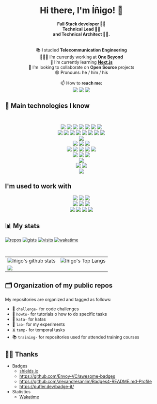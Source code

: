 <h1 align="center">
  Hi there, I'm Íñigo! 👋
</h1>

<p align="center">
  <strong>
    Full Stack developer 👨‍💻
    <br />
    Technical Lead 👨‍🏫
    <br />
    and Technical Architect 👷‍♂️.
    <br /><br />
  </strong>
  <br />📚 I studied <strong>Telecommunication Engineering</strong>
  <br />👨🏻‍💻 I’m currently working at <strong><a href="https://www.one-beyond.com/" target="_blank">One Beyond</a></strong>
  <br /> 🌱 I’m currently learning <strong><a href="https://nextjs.org/" target="_blank">Next.js</a></strong>
  <br /> 👯 I’m looking to collaborate on <strong>Open Source</strong> projects
  <!-- <br /> 💬 Ask me about ... -->
  <br /> 😄 Pronouns: he / him / his
  <!-- <br /> ⚡ Fun fact: ... -->
  <br />
  <br /> 📫 How to <strong>reach me:</strong>
  <br />
  <a href="https://github.com/inigomarquinez?tab=repositories" target="_blank"><img src="https://img.shields.io/badge/GitHub-100000?style=for-the-badge&logo=github&logoColor=white" /></a>
  <a href="https://www.linkedin.com/in/inigo-marquinez/" target="_blank"><img src="https://img.shields.io/badge/LinkedIn-0077B5?style=for-the-badge&logo=linkedin&logoColor=white" /></a>
  <a href="https://dev.to/inigomarquinez" target="_blank"><img src="https://img.shields.io/badge/dev.to-0A0A0A?style=for-the-badge&logo=devdotto&logoColor=white" /></a>
</p>

## 🤖 Main technologies I know

<br />

<!-- https://dev.to/envoy_/150-badges-for-github-pnk -->
<p align="center">
  <img src="https://img.shields.io/badge/HTML-239120?style=for-the-badge&logo=html5&logoColor=white" />
  <img src="https://img.shields.io/badge/CSS-239120?&style=for-the-badge&logo=css3&logoColor=white" />
  <img src="https://img.shields.io/badge/Sass-CC6699?style=for-the-badge&logo=sass&logoColor=white" />
  <img src="https://img.shields.io/badge/React-20232A?style=for-the-badge&logo=react&logoColor=61DAFB" />
  <img src="https://img.shields.io/badge/Material--UI-0081CB?style=for-the-badge&logo=material-ui&logoColor=white" />
  <img src="https://img.shields.io/badge/Redux-593D88?style=for-the-badge&logo=redux&logoColor=white" />
  <img src="https://img.shields.io/badge/React_Router-CA4245?style=for-the-badge&logo=react-router&logoColor=white" />
  <br />
  <img src="https://img.shields.io/badge/JavaScript-323330?style=for-the-badge&logo=javascript&logoColor=F7DF1E" />
  <img src="https://img.shields.io/badge/Node.js-43853D?style=for-the-badge&logo=node.js&logoColor=white" />
  <img src="https://img.shields.io/badge/TypeScript-007ACC?style=for-the-badge&logo=typescript&logoColor=white" />
  <img src="https://img.shields.io/badge/C%2B%2B-00599C?style=for-the-badge&logo=c%2B%2B&logoColor=white" />
  <img src="https://img.shields.io/badge/Markdown-000000?style=for-the-badge&logo=markdown&logoColor=white" />
  <img src="https://img.shields.io/badge/Express.js-404D59?style=for-the-badge" />
  <img src="https://img.shields.io/badge/json%20web%20tokens-323330?style=for-the-badge&logo=json-web-tokens&logoColor=pink" />
  <img src="https://img.shields.io/badge/Shell_Script-121011?style=for-the-badge&logo=gnu-bash&logoColor=white" />
  <br />
  <img src="https://img.shields.io/badge/Jest-323330?style=for-the-badge&logo=Jest&logoColor=white" /> 
  <br />
  <img src="https://img.shields.io/badge/PostgreSQL-316192?style=for-the-badge&logo=postgresql&logoColor=white" />
  <img src="https://img.shields.io/badge/Prisma-3982CE?style=for-the-badge&logo=Prisma&logoColor=white" />
  <img src="https://img.shields.io/badge/rabbitmq-%23FF6600.svg?&style=for-the-badge&logo=rabbitmq&logoColor=white" /> 
  <br />
  <img src="https://img.shields.io/badge/Netlify-00C7B7?style=for-the-badge&logo=netlify&logoColor=white" /> 
  <img src="https://img.shields.io/badge/Heroku-430098?style=for-the-badge&logo=heroku&logoColor=white" /> 
  <img src="https://img.shields.io/badge/Amazon_AWS-FF9900?style=for-the-badge&logo=amazonaws&logoColor=white" />
  <img src="https://img.shields.io/badge/Sonar%20cloud-F3702A?style=for-the-badge&logo=sonarcloud&logoColor=white" /> 
  <img src="https://img.shields.io/badge/GitHub_Actions-2088FF?style=for-the-badge&logo=github-actions&logoColor=white" />
  <br />
  <img src="https://img.shields.io/badge/GitHub-100000?style=for-the-badge&logo=github&logoColor=white" />
  <img src="https://img.shields.io/badge/GitLab-330F63?style=for-the-badge&logo=gitlab&logoColor=white" />
  <img src="https://img.shields.io/badge/GIT-E44C30?style=for-the-badge&logo=git&logoColor=white" />
  <br />
  <img src="https://img.shields.io/badge/Figma-F24E1E?style=for-the-badge&logo=figma&logoColor=white" />
  <br />
  <img src="https://img.shields.io/badge/eslint-3A33D1?style=for-the-badge&logo=eslint&logoColor=white" />
  <img src="https://img.shields.io/badge/stylelint-000?style=for-the-badge&logo=stylelint&logoColor=white" />
  <br />
  <img src="https://img.shields.io/badge/Snyk-4C4A73?style=for-the-badge&logo=snyk&logoColor=white" />
</p>

## I'm used to work with
<p align="center">
  <img src="https://img.shields.io/badge/Slack-4A154B?style=for-the-badge&logo=slack&logoColor=white" />
  <img src="https://img.shields.io/badge/Microsoft_Teams-6264A7?style=for-the-badge&logo=microsoft-teams&logoColor=white" />
  <img src="https://img.shields.io/badge/Zoom-2D8CFF?style=for-the-badge&logo=zoom&logoColor=white" />
  <br />
  <img src="https://img.shields.io/badge/Linux-FCC624?style=for-the-badge&logo=linux&logoColor=black" />
  <img src="https://img.shields.io/badge/mac%20os-000000?style=for-the-badge&logo=apple&logoColor=white" />
  <img src="https://img.shields.io/badge/Windows-0078D6?style=for-the-badge&logo=windows&logoColor=white" />
  <br />
  <img src="https://img.shields.io/badge/Microsoft_Office-D83B01?style=for-the-badge&logo=microsoft-office&logoColor=white" />
  <img src="https://img.shields.io/badge/Miro-050038?style=for-the-badge&logo=Miro&logoColor=white" />
  <img src="https://img.shields.io/badge/Notion-000000?style=for-the-badge&logo=notion&logoColor=white" />
  <img src="https://img.shields.io/badge/Jira-0052CC?style=for-the-badge&logo=Jira&logoColor=white" />
</p>

## 📊 My stats

[![repos](https://badges.pufler.dev/repos/inigomarquinez?style=for-the-badge)](https://badges.pufler.dev/repos/inigomarquinez)
[![gists](https://badges.pufler.dev/gists/inigomarquinez?style=for-the-badge)](https://badges.pufler.dev/gists/inigomarquinez)
[![visits](https://badges.pufler.dev/visits/inigomarquinez/inigomarquinez?style=for-the-badge)](https://badges.pufler.dev/visits/inigomarquinez/inigomarquinez)
[![wakatime](https://wakatime.com/badge/user/5e3e69d9-6a39-4817-973b-29714bade865.svg?style=for-the-badge)](https://wakatime.com/@5e3e69d9-6a39-4817-973b-29714bade865)

<br />

<table>
  <tr>
    <td>
      <img alt="Iñigo's github stats" src="https://github-readme-stats.vercel.app/api?username=inigomarquinez&count_private=true&show_icons=true&theme=dark" />
    </td>
    <td>
      <img alt="Iñigo's Top Langs" src="https://github-readme-stats.vercel.app/api/top-langs/?username=inigomarquinez&langs_count=10&theme=dark&layout=compact&hide=c%2B%2B" />
    </td>
  </tr>
  <tr>
    <td colspan="2">
      <img src="https://wakatime.com/share/@inigomarquinez/43b5a45e-d862-43c2-a5ab-0c94f04adee5.svg">
    </td>
  </tr>
</table>

## 🗂️ Organization of my public repos

My repositories are organized and tagged as follows:

- 🤼 `challenge-` for code challenges
- 🤔 `howto-` for tutorials o how to do specific tasks
- 🥋 `kata-` for katas
- 🧪 `lab-` for my experiments
- ⏳ `temp-` for temporal tasks
- 📚 `training-` for repositories used for attended training courses

## 🙏🏼 Thanks

- Badges
  - [shields.io](https://img.shields.io)
  - https://github.com/Envoy-VC/awesome-badges
  - https://github.com/alexandresanlim/Badges4-README.md-Profile
  - https://pufler.dev/badge-it/
- Statistics
  - [Wakatime](https://wakatime.com/)
